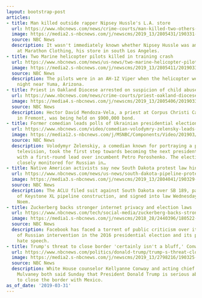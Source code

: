 ```yaml
---
layout: bootstrap-post
articles:
- title: Man killed outside rapper Nipsey Hussle's L.A. store
  url: https://www.nbcnews.com/news/crime-courts/man-killed-two-others-injured-outside-rapper-nipsey-hussle-s-n989371
  image: https://media2.s-nbcnews.com/j/newscms/2019_13/2805431/190331-nipsey-hussle-rd-736p_ec89c4d285739d8ec131cc29fe416bb9.nbcnews-fp-1200-630.jpg
  source: NBC News
  description: It wasn't immediately known whether Nipsey Hussle was among the victims
    at Marathon Clothing, his store in south Los Angeles.
- title: Two Marine helicopter pilots killed in training crash
  url: https://www.nbcnews.com/news/us-news/two-marine-helicopter-pilots-killed-training-crash-n989366
  image: https://media2.s-nbcnews.com/j/newscms/2019_13/2805411/20190331-ah1z-viper-helicopter-7p_27474f9c8f9fe846e62ada5c6f54c387.nbcnews-fp-1200-630.jpg
  source: NBC News
  description: The pilots were in an AH-1Z Viper when the helicopter went down Saturday
    night near Yuma, Arizona.
- title: Priest in Oakland Diocese arrested on suspicion of child abuse
  url: https://www.nbcnews.com/news/crime-courts/priest-oakland-diocese-arrested-suspicion-child-abuse-n989361
  image: https://media4.s-nbcnews.com/j/newscms/2019_13/2805406/20190331-david-mendoza-vela-acso_dbd708c499cd9e76569f73c3e71dbcd1.nbcnews-fp-1200-630.jpg
  source: NBC News
  description: Hector David Mendoza-Vela, a priest at Corpus Christi Catholic Church
    in Fremont, was being held on $900,000 bond.
- title: Former comedian leads polls of Ukrainian presidential elections
  url: https://www.nbcnews.com/video/comedian-volodymry-zelensky-leads-polls-of-ukrainian-presidential-elections-1468778563888
  image: https://media12.s-nbcnews.com/j/MSNBC/Components/Video/201903/ukraine2.nbcnews-fp-1200-630.jpg
  source: NBC News
  description: Volodymyr Zelenskiy, a comedian known for portraying a politician on
    television, took the first step towards becoming the next president of Ukraine
    with a first-round lead over incumbent Petro Poroshenko. The election is being
    closely monitored for Russian in…
- title: Native American activists say new South Dakota protest law hinders free speech
  url: https://www.nbcnews.com/news/us-news/south-dakota-pipeline-protest-law-worries-native-american-activists-aclu-n989191
  image: https://media3.s-nbcnews.com/j/newscms/2019_13/2804041/190329-dakota-pipeline-protest-ndn_collective_finals-55-2016-ac-442p_b658c950b95e84ccd6f07d9f2aa0e2ce.nbcnews-fp-1200-630.jpg
  source: NBC News
  description: The ACLU filed suit against South Dakota over SB 189, passed in advance
    of Keystone XL pipeline construction, and signed into law Wednesday by Gov. Kristi
    Noem.
- title: Zuckerberg backs stronger internet privacy and election laws
  url: https://www.nbcnews.com/tech/social-media/zuckerberg-backs-stronger-internet-privacy-election-laws-n989351
  image: https://media1.s-nbcnews.com/j/newscms/2018_28/2440396/180522-mark-zuckerberg-mc-1131_699fb929d9acd880da9e4f4d66f83a31.nbcnews-fp-1200-630.JPG
  source: NBC News
  description: Facebook has faced a torrent of public criticism over its handling
    of Russian intervention in the 2016 presidential election and its policies on
    hate speech.
- title: Trump's threat to close border 'certainly isn't a bluff,' Conway says
  url: https://www.nbcnews.com/politics/donald-trump/trump-s-threat-close-border-certainly-isn-t-bluff-conway-n989341
  image: https://media2.s-nbcnews.com/j/newscms/2019_13/2798216/190325-kellyanne-conway-mn-1240_82f7132f06ca1bd66806a7bc6b9adfd3.nbcnews-fp-1200-630.jpg
  source: NBC News
  description: White House counselor Kellyanne Conway and acting chief of staff Mick
    Mulvaney both said Sunday that President Donald Trump is serious about his threat
    to close the border with Mexico.
as_of_date: '2019-03-31'
---
```


